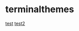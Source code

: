 # terminalthemes
[test](https://polite-part.surge.sh)
[test2](https://polite-part.surge.sh/test.html)
